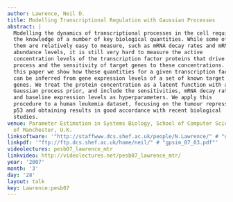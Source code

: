 ```yaml
---
author: Lawrence, Neil D.
title: Modelling Transcriptional Regulation with Gaussian Processes
abstract: |
  Modelling the dynamics of transcriptional processes in the cell requires
  the knowledge of a number of key biological quantities. While some of
  them are relatively easy to measure, such as mRNA decay rates and mRNA
  abundance levels, it is still very hard to measure the active
  concentration levels of the transcription factor proteins that drive the
  process and the sensitivity of target genes to these concentrations. In
  this paper we show how these quantities for a given transcription factor
  can be inferred from gene expression levels of a set of known target
  genes. We treat the protein concentration as a latent function with a
  Gaussian process prior, and include the sensitivities, mRNA decay rates
  and baseline expression levels as hyperparameters. We apply this
  procedure to a human leukemia dataset, focusing on the tumour repressor
  p53 and obtaining results in good accordance with recent biological
  studies.
venue: Parameter Estimation in Systems Biology, School of Computer Science, University
  of Manchester, U.K.
linksoftware: '"http://staffwww.dcs.shef.ac.uk/people/N.Lawrence/" # "gpsim/"'
linkpdf: '"ftp://ftp.dcs.shef.ac.uk/home/neil/" # "gpsim_07_03.pdf"'
videolectures: pesb07_lawrence_mtr
linkvideo: http://videolectures.net/pesb07_lawrence_mtr/
year: '2007'
month: '3'
day: '28'
layout: talk
key: Lawrence:pesb07
---
```

